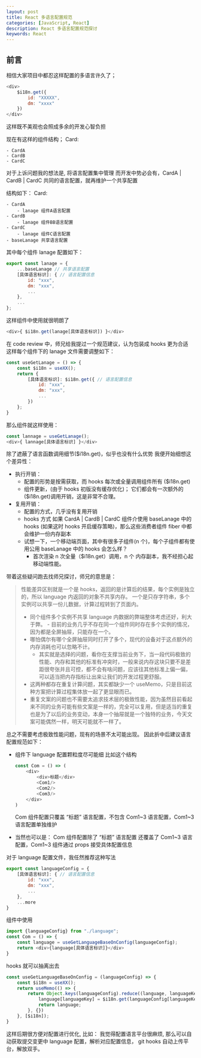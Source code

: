 ```yaml
---
layout: post
title: React 多语言配置规范
categories: [JavaScript, React]
description: React 多语言配置规范探讨
keywords: React
---
```


## 前言
相信大家项目中都忍这样配置的多语言许久了；

```javascript
<div>
    $i18n.get({
        id: "XXXXX",
        dm: "xxxx"
    })
</div>
```

这样既不美观也会照成多余的开发心智负担

现在有这样的组件结构；
Card:

    - CardA
    - CardB
    - CardC

对于上诉问题我的想法是, 将语言配置集中管理
而开发中势必会有，CardA | CardB | CardC 共同的语言配置，就再维护一个共享配置

结构如下：
Card:

    - CardA
        - lanage 组件A语言配置
    - CardB
        - lanage 组件BB语言配置
    - CardC
        - lanage 组件C语言配置
    - baseLanage 共享语言配置

其中每个组件 lanage 配置如下：
```javascript
export const lanage = {
    ...baseLanage // 共享语言配置
    [具体语言标识]: { // 语言配置信息
        id: "xxx",
        dm: "xxx",
        ...
    },
    ...
};
```

这样组件中使用就很明朗了
```javascript
<div>{ $i18n.get(lanage[具体语言标识]) }</div>
```

在 code review 中，师兄给我提过一个规范建议，认为包装成 hooks 更为合适
这样每个组件下的 lanage 文件需要调整如下：
```javascript
const useGetLanage = () => {
    const $i18n = useXX();
    return {
        [具体语言标识]: $i18n.get({ // 语言配置信息
            id: "xxx",
            dm: "xxx",
            ...
        })
    };
}
```

那么组件就这样使用：
```javascript
const lannage = useGetLanage();
<div>{ lannage[具体语言标识] }</div>
```

除了遮蔽了语言函数调用细节($i18n.get)，似乎也没有什么优势
我便开始细想这个差异性：
- 执行开销：
    - 配置的形势是按需获取，而 hooks 每次或全量调用组件所有 ($i18n.get)
    - 组件更新，(由于 hooks 初版没有缓存优化)； 它们都会有一次额外的($i18n.get)调用开销，这是非常不合理。
- 复用开销：
    - 配置的方式，几乎没有复用开销
    - hooks 方式 如果 CardA | CardB | CardC 组件介使用 baseLanage 中的 hooks (如果这时 hooks 开启缓存策略)，那么这些消费者组件 fiber 中都会维护一份内存副本
    - 试想一下，一个移动端页面，其中有很多子组件(n 个)，每个子组件都有使用公用 baseLanage 中的 hooks 会怎么样？
        - 首次渲染 n 次全量（$i18n.get）调用，n 个 内存副本，我不经担心起移动端性能。


带着这些疑问跑去找师兄探讨，师兄的意思是：

> 性能差异区别就是一个是 hooks，返回的是计算后的结果，每个实例是独立的，所以 language 内返回的对象不共享内存。
> 一个是只存字符串，多个实例可以共享一份儿数据，计算过程转到了页面内。
> - 同个组件多个实例不共享 language 内数据的弊端整体考虑还好，利大于弊。
    - 目前的业务几乎不存在同一个组件同时存在多个实例的情况，因为都是全屏抽屉，只能存在一个。
> - 哪怕偶尔有哪个全屏抽屉同时打开了多个，现代的设备对于这点额外的内存消耗也可以忽略不计。
>    - 其实就是选择的问题，看你在支撑当前业务下，当一段代码极致的性能、内存和其他的标准有冲突时，一般来说内存这块只要不是差距很夸张并且可控，都不会有啥问题，应该往其他标准上偏一偏，可以适当把内存指标让出来让我们的开发过程更舒服。
> - 这两种都存在重复计算问题，其实都缺少一个  useMemo，只是目前这种方案把计算过程集体放一起了更显眼而已。
> - 重复文案的问题也不需要太追求技术层的极致性能，因为虽然目前看起来不同的业务可能有些文案是一样的，完全可以复用，但是适当的重复也是为了以后的业务变动，本身一个抽屉就是一个独特的业务，今天文案可能偶然一样，明天可能就不一样了。



总之不需要考虑极致性能问题，现有的场景不太可能出现。
因此折中后建议语言配置规范如下：

- 组件下 language 配置颗粒度尽可能细
    比如这个结构
    ```javascript
    const Com = () => (
        <div>
            <div>标题</div>
            <Com1/>
            <Com2/>
            <Com3/>
        </div>
    )
    ```
    Com 组件配置只覆盖 “标题” 语言配置，不包含 Com1~3 语言配置，Com1~3 语言配置单独维护

- 当然也可以是：
Com 组件配置除了 “标题” 语言配置 还覆盖了 Com1~3 语言配置，Com1~3 组件通过 props 接受具体配置信息


对于 language 配置文件，我任然推荐这种写法
```javascript
export const languageConfig = {
    [具体语言标识]: { // 语言配置信息
        id: "xxx",
        dm: "xxx",
        ...
    },
    ...more
}
```

组件中使用
```javascript
import {languageConfig} from "./language";
const Com = () => {
    const language = useGetLanguageBaseOnConfig(languageConfig);
    return <div>{language[具体语言标识]}</div>
}  
```

hooks 就可以抽离出去
```typescript
const useGetLanguageBaseOnConfig = (languageConfig) => {
    const $i18n = useXX();
    return useMemo(() => {
        return Object.keys(languageConfig).reduce((language, languageKey) => {
            language[languageKey] = $i18n.get(languageConfig[languageKey]);
            return language;
        }, {})
    }, [$i18n]);
}
```

这样后期很方便对配置进行优化, 比如：
我觉得配置语言平台很麻烦, 那么可以自动获取提交变更中 language 配置，解析对应配置信息， git hooks 自动上传平台，解放双手。